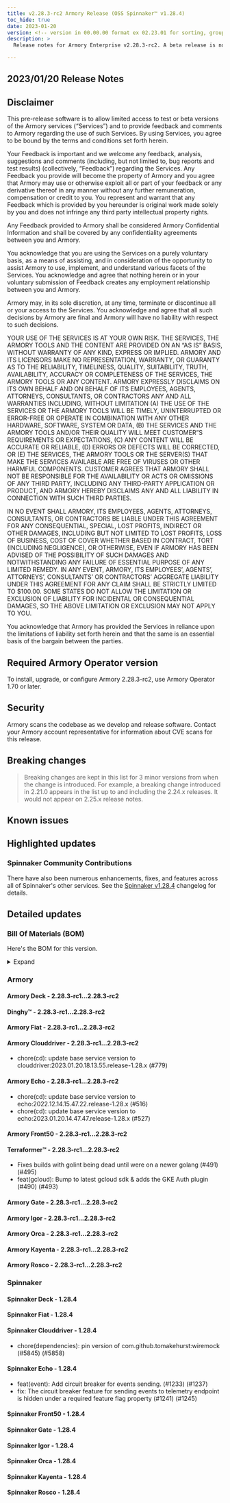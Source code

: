 ```yaml
---
title: v2.28.3-rc2 Armory Release (OSS Spinnaker™ v1.28.4)
toc_hide: true
date: 2023-01-20
version: <!-- version in 00.00.00 format ex 02.23.01 for sorting, grouping -->
description: >
  Release notes for Armory Enterprise v2.28.3-rc2. A beta release is not meant for installation in production environments.

---
```


## 2023/01/20 Release Notes

## Disclaimer

This pre-release software is to allow limited access to test or beta versions of the Armory services (“Services”) and to provide feedback and comments to Armory regarding the use of such Services. By using Services, you agree to be bound by the terms and conditions set forth herein.

Your Feedback is important and we welcome any feedback, analysis, suggestions and comments (including, but not limited to, bug reports and test results) (collectively, “Feedback”) regarding the Services. Any Feedback you provide will become the property of Armory and you agree that Armory may use or otherwise exploit all or part of your feedback or any derivative thereof in any manner without any further remuneration, compensation or credit to you. You represent and warrant that any Feedback which is provided by you hereunder is original work made solely by you and does not infringe any third party intellectual property rights.

Any Feedback provided to Armory shall be considered Armory Confidential Information and shall be covered by any confidentiality agreements between you and Armory.

You acknowledge that you are using the Services on a purely voluntary basis, as a means of assisting, and in consideration of the opportunity to assist Armory to use, implement, and understand various facets of the Services. You acknowledge and agree that nothing herein or in your voluntary submission of Feedback creates any employment relationship between you and Armory.

Armory may, in its sole discretion, at any time, terminate or discontinue all or your access to the Services. You acknowledge and agree that all such decisions by Armory are final and Armory will have no liability with respect to such decisions.

YOUR USE OF THE SERVICES IS AT YOUR OWN RISK. THE SERVICES, THE ARMORY TOOLS AND THE CONTENT ARE PROVIDED ON AN “AS IS” BASIS, WITHOUT WARRANTY OF ANY KIND, EXPRESS OR IMPLIED. ARMORY AND ITS LICENSORS MAKE NO REPRESENTATION, WARRANTY, OR GUARANTY AS TO THE RELIABILITY, TIMELINESS, QUALITY, SUITABILITY, TRUTH, AVAILABILITY, ACCURACY OR COMPLETENESS OF THE SERVICES, THE ARMORY TOOLS OR ANY CONTENT. ARMORY EXPRESSLY DISCLAIMS ON ITS OWN BEHALF AND ON BEHALF OF ITS EMPLOYEES, AGENTS, ATTORNEYS, CONSULTANTS, OR CONTRACTORS ANY AND ALL WARRANTIES INCLUDING, WITHOUT LIMITATION (A) THE USE OF THE SERVICES OR THE ARMORY TOOLS WILL BE TIMELY, UNINTERRUPTED OR ERROR-FREE OR OPERATE IN COMBINATION WITH ANY OTHER HARDWARE, SOFTWARE, SYSTEM OR DATA, (B) THE SERVICES AND THE ARMORY TOOLS AND/OR THEIR QUALITY WILL MEET CUSTOMER”S REQUIREMENTS OR EXPECTATIONS, (C) ANY CONTENT WILL BE ACCURATE OR RELIABLE, (D) ERRORS OR DEFECTS WILL BE CORRECTED, OR (E) THE SERVICES, THE ARMORY TOOLS OR THE SERVER(S) THAT MAKE THE SERVICES AVAILABLE ARE FREE OF VIRUSES OR OTHER HARMFUL COMPONENTS. CUSTOMER AGREES THAT ARMORY SHALL NOT BE RESPONSIBLE FOR THE AVAILABILITY OR ACTS OR OMISSIONS OF ANY THIRD PARTY, INCLUDING ANY THIRD-PARTY APPLICATION OR PRODUCT, AND ARMORY HEREBY DISCLAIMS ANY AND ALL LIABILITY IN CONNECTION WITH SUCH THIRD PARTIES.

IN NO EVENT SHALL ARMORY, ITS EMPLOYEES, AGENTS, ATTORNEYS, CONSULTANTS, OR CONTRACTORS BE LIABLE UNDER THIS AGREEMENT FOR ANY CONSEQUENTIAL, SPECIAL, LOST PROFITS, INDIRECT OR OTHER DAMAGES, INCLUDING BUT NOT LIMITED TO LOST PROFITS, LOSS OF BUSINESS, COST OF COVER WHETHER BASED IN CONTRACT, TORT (INCLUDING NEGLIGENCE), OR OTHERWISE, EVEN IF ARMORY HAS BEEN ADVISED OF THE POSSIBILITY OF SUCH DAMAGES AND NOTWITHSTANDING ANY FAILURE OF ESSENTIAL PURPOSE OF ANY LIMITED REMEDY. IN ANY EVENT, ARMORY, ITS EMPLOYEES’, AGENTS’, ATTORNEYS’, CONSULTANTS’ OR CONTRACTORS’ AGGREGATE LIABILITY UNDER THIS AGREEMENT FOR ANY CLAIM SHALL BE STRICTLY LIMITED TO $100.00. SOME STATES DO NOT ALLOW THE LIMITATION OR EXCLUSION OF LIABILITY FOR INCIDENTAL OR CONSEQUENTIAL DAMAGES, SO THE ABOVE LIMITATION OR EXCLUSION MAY NOT APPLY TO YOU.

You acknowledge that Armory has provided the Services in reliance upon the limitations of liability set forth herein and that the same is an essential basis of the bargain between the parties.


## Required Armory Operator version

To install, upgrade, or configure Armory 2.28.3-rc2, use Armory Operator 1.70 or later.

## Security

Armory scans the codebase as we develop and release software. Contact your Armory account representative for information about CVE scans for this release.

## Breaking changes
<!-- Copy/paste from the previous version if there are recent ones. We can drop breaking changes after 3 minor versions. Add new ones from OSS and Armory. -->

> Breaking changes are kept in this list for 3 minor versions from when the change is introduced. For example, a breaking change introduced in 2.21.0 appears in the list up to and including the 2.24.x releases. It would not appear on 2.25.x release notes.

## Known issues
<!-- Copy/paste known issues from the previous version if they're not fixed. Add new ones from OSS and Armory. If there aren't any issues, state that so readers don't think we forgot to fill out this section. -->

## Highlighted updates

<!--
Each item category (such as UI) under here should be an h3 (###). List the following info that service owners should be able to provide:
- Major changes or new features we want to call out for Armory and OSS. Changes should be grouped under end user understandable sections. For example, instead of Deck, use UI. Instead of Fiat, use Permissions.
- Fixes to any known issues from previous versions that we have in release notes. These can all be grouped under a Fixed issues H3.
-->




###  Spinnaker Community Contributions

There have also been numerous enhancements, fixes, and features across all of Spinnaker's other services. See the
[Spinnaker v1.28.4](https://www.spinnaker.io/changelogs/1.28.4-changelog/) changelog for details.

## Detailed updates

### Bill Of Materials (BOM)

Here's the BOM for this version.
<details><summary>Expand</summary>
<pre class="highlight">
<code>artifactSources:
  dockerRegistry: docker.io/armory
dependencies:
  redis:
    commit: null
    version: 2:2.8.4-2
services:
  clouddriver:
    commit: 66e1a26166ed649ebfb0ad6b0ac830924d2d6df2
    version: 2.28.3-rc2
  deck:
    commit: dd17c153eaf117ab7990c11182a6bdc887d020f9
    version: 2.28.3-rc2
  dinghy:
    commit: c4ed5b19dbcfefe8dea14cdff7df9a8ab540eba3
    version: 2.28.3-rc2
  echo:
    commit: 53bebfd6900b3de124dde043a00d164aa2e50773
    version: 2.28.3-rc2
  fiat:
    commit: 48c8759b0878fd1b86b91dae9ee288afcf03dd39
    version: 2.28.3-rc2
  front50:
    commit: fab8841982330e7537629c9f24f41205cd5863fd
    version: 2.28.3-rc2
  gate:
    commit: 65bdd30238312bbca2dce613825eda7ae88f1dfa
    version: 2.28.3-rc2
  igor:
    commit: 61ce26babfcd0bdf62872c24e707ca5b5371a381
    version: 2.28.3-rc2
  kayenta:
    commit: 0333b9ed6153acfc090edcfa38e3514439e2863c
    version: 2.28.3-rc2
  monitoring-daemon:
    commit: null
    version: 2.26.0
  monitoring-third-party:
    commit: null
    version: 2.26.0
  orca:
    commit: 76fe72a46566bb404eb4db4c842ecb0775c546bf
    version: 2.28.3-rc2
  rosco:
    commit: 945f21dec252da7dd2e00c8d23a1687aa3b9841a
    version: 2.28.3-rc2
  terraformer:
    commit: 3764e523e17dfdd4cf309dc2bd7c13d9b804f309
    version: 2.28.3-rc2
timestamp: "2023-01-20 19:07:29"
version: 2.28.3-rc2
</code>
</pre>
</details>

### Armory


#### Armory Deck - 2.28.3-rc1...2.28.3-rc2


#### Dinghy™ - 2.28.3-rc1...2.28.3-rc2


#### Armory Fiat - 2.28.3-rc1...2.28.3-rc2


#### Armory Clouddriver - 2.28.3-rc1...2.28.3-rc2

  - chore(cd): update base service version to clouddriver:2023.01.20.18.13.55.release-1.28.x (#779)

#### Armory Echo - 2.28.3-rc1...2.28.3-rc2

  - chore(cd): update base service version to echo:2022.12.14.15.47.22.release-1.28.x (#516)
  - chore(cd): update base service version to echo:2023.01.20.14.47.47.release-1.28.x (#527)

#### Armory Front50 - 2.28.3-rc1...2.28.3-rc2


#### Terraformer™ - 2.28.3-rc1...2.28.3-rc2

  - Fixes builds with golint being dead until were on a newer golang (#491) (#495)
  - feat(gcloud): Bump to latest gcloud sdk & adds the GKE Auth plugin (#490) (#493)

#### Armory Gate - 2.28.3-rc1...2.28.3-rc2


#### Armory Igor - 2.28.3-rc1...2.28.3-rc2


#### Armory Orca - 2.28.3-rc1...2.28.3-rc2


#### Armory Kayenta - 2.28.3-rc1...2.28.3-rc2


#### Armory Rosco - 2.28.3-rc1...2.28.3-rc2



### Spinnaker


#### Spinnaker Deck - 1.28.4


#### Spinnaker Fiat - 1.28.4


#### Spinnaker Clouddriver - 1.28.4

  - chore(dependencies): pin version of com.github.tomakehurst:wiremock (#5845) (#5858)

#### Spinnaker Echo - 1.28.4

  - feat(event): Add circuit breaker for events sending. (#1233) (#1237)
  - fix: The circuit breaker feature for sending events to telemetry endpoint is hidden under a required feature flag property (#1241) (#1245)

#### Spinnaker Front50 - 1.28.4


#### Spinnaker Gate - 1.28.4


#### Spinnaker Igor - 1.28.4


#### Spinnaker Orca - 1.28.4


#### Spinnaker Kayenta - 1.28.4


#### Spinnaker Rosco - 1.28.4


